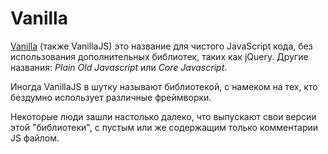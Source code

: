# Vanilla

[Vanilla](http://vanilla-js.com/) (также VanillaJS) это название для чистого JavaScript кода, без использования дополнительных библиотек, таких как jQuery. Другие названия: *Plain Old Javascript* или *Core Javascript*.

Иногда VanillaJS в шутку называют библиотекой, с намеком на тех, кто бездумно использует различные фреймворки.

Некоторые люди зашли настолько далеко, что выпускают свои версии этой "библиотеки", с пустым или же содержащим только комментарии JS файлом.
